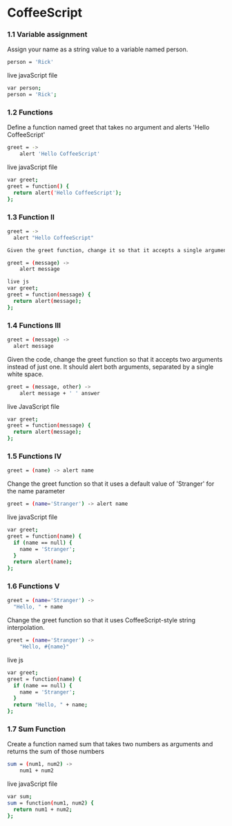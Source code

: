 # CoffeeScript


### 1.1 Variable assignment

Assign your name as a string value to a variable named person.

``` sh 
person = 'Rick'
```

live javaScript file
``` sh 
var person;
person = 'Rick';
```


### 1.2 Functions

Define a function named greet that takes no argument and alerts 'Hello CoffeeScript'
``` sh 
greet = ->
    alert 'Hello CoffeeScript'
```

live javaScript file
``` sh 
var greet;
greet = function() {
  return alert('Hello CoffeeScript');
};
```

### 1.3 Function II

``` sh 
greet = ->
  alert "Hello CoffeeScript"

Given the greet function, change it so that it accepts a single argument and prints out the value inside the alert.

greet = (message) ->
    alert message

live js
var greet;
greet = function(message) {
  return alert(message);
};
```

### 1.4 Functions III

``` sh 
greet = (message) ->
  alert message
```

Given the code, change the greet function so that it accepts two arguments instead of just one. It should alert both arguments, separated by a single white space.

``` sh 
greet = (message, other) ->
    alert message + ' ' answer
```

live JavaScript file
``` sh 
var greet;
greet = function(message) {
  return alert(message);
};
```

### 1.5 Functions IV

``` sh 
greet = (name) -> alert name
```

Change the greet function so that it uses a default value of 'Stranger' for the name parameter
``` sh 
greet = (name='Stranger') -> alert name
```

live javaScript file
``` sh 
var greet;
greet = function(name) {
  if (name == null) {
    name = 'Stranger';
  }
  return alert(name);
};
```

### 1.6 Functions V

``` sh 
greet = (name='Stranger') ->
  "Hello, " + name  
```

Change the greet function so that it uses CoffeeScript-style string interpolation.
``` sh 
greet = (name='Stranger') ->
    "Hello, #{name}"
```


live js
``` sh 
var greet;
greet = function(name) {
  if (name == null) {
    name = 'Stranger';
  }
  return "Hello, " + name;
};
```

### 1.7 Sum Function
Create a function named sum that takes two numbers as arguments and returns the sum of those numbers
``` sh 
sum = (num1, num2) ->
    num1 + num2

```

live javaScript file

``` sh 
var sum;
sum = function(num1, num2) {
  return num1 + num2;
};
```
